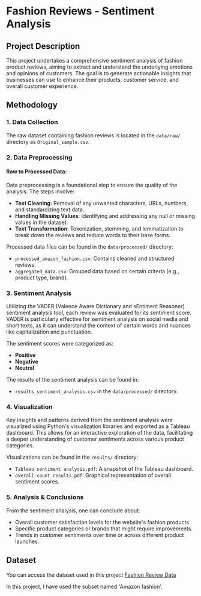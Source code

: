 # Fashion Reviews - Sentiment Analysis

## Project Description

This project undertakes a comprehensive sentiment analysis of fashion product reviews, aiming to extract and understand the underlying emotions and opinions of customers. The goal is to generate actionable insights that businesses can use to enhance their products, customer service, and overall customer experience.

## Methodology

### 1. Data Collection

The raw dataset containing fashion reviews is located in the `data/raw/` directory as `Original_sample.csv`.

### 2. Data Preprocessing

#### Raw to Processed Data:

Data preprocessing is a foundational step to ensure the quality of the analysis. The steps involve:

- **Text Cleaning**: Removal of any unwanted characters, URLs, numbers, and standardizing text data.
- **Handling Missing Values**: Identifying and addressing any null or missing values in the dataset.
- **Text Transformation**: Tokenization, stemming, and lemmatization to break down the reviews and reduce words to their base forms.

Processed data files can be found in the `data/processed/` directory:

- `processed_amazon_fashion.csv`: Contains cleaned and structured reviews.
- `aggregated_data.csv`: Grouped data based on certain criteria (e.g., product type, brand).

### 3. Sentiment Analysis

Utilizing the VADER (Valence Aware Dictionary and sEntiment Reasoner) sentiment analysis tool, each review was evaluated for its sentiment score. VADER is particularly effective for sentiment analysis on social media and short texts, as it can understand the context of certain words and nuances like capitalization and punctuation.

The sentiment scores were categorized as:

- **Positive**
- **Negative**
- **Neutral**

The results of the sentiment analysis can be found in:

- `results_sentiment_analysis.csv` in the `data/processed/` directory.

### 4. Visualization

Key insights and patterns derived from the sentiment analysis were visualized using Python's visualization libraries and exported as a Tableau dashboard. This allows for an interactive exploration of the data, facilitating a deeper understanding of customer sentiments across various product categories.

Visualizations can be found in the `results/` directory:

- `Tableau sentiment analysis.pdf`: A snapshot of the Tableau dashboard.
- `overall count results.pdf`: Graphical representation of overall sentiment scores.

### 5. Analysis & Conclusions

From the sentiment analysis, one can conclude about:

- Overall customer satisfaction levels for the website's fashion products.
- Specific product categories or brands that might require improvements.
- Trends in customer sentiments over time or across different product launches.

## Dataset

You can access the dataset used in this project [Fashion Review Data](https://nijianmo.github.io/amazon/index.html)

In this project, I have used the subset named 'Amazon fashion'.
